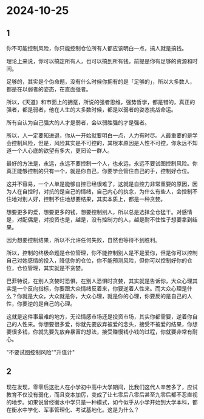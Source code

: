 # 2024-10-25

## 1

你不可能控制风险，你只能控制仓位所有人都应该明白一点，搞人就是搞钱。

理论上来说，你可以搞定所有人，也可以搞到所有钱，前提是你有足够的资源和时间。

足够的，其实是个伪命题，没有什么时候你拥有的是「足够的」，所以大多数人，都是在以弱者的姿态，在直面强者。

所以，《天道》和市面上的拥趸，所说的强者思维，强势哲学，都是错的，真正的强者，都是弱者，他在人生的大多数时候，都是以弱者的姿态挑战命运。

所有自认为自己强大的人才是弱者，会以弱胜强的才是强者。

所以，人一定要知进退，你从一开始就要明白一点，人力有时尽。人最重要的是学会控制风险，但是，风险其实是不可控的，其根本原因是人性不可控，你永远不知道一个人心底的欲望有多大，更罔论一群人。

最好的方法是，永远，永远不要控制一个人，也永远，永远不要试图控制风险。你真正能够控制的只有一个，就是你自己，你要学会管住自己的手，控制好仓位。

这并不容易，一个人单是能够自控已经很难了，这就是自控力非常重要的原因，因为人在自控时，对抗的是自己的情绪，自己内心的执念，为什么有些人，会控制不住地对别人好，控制不住地想要结果，其实本质上，都是一种贪婪。

想要更多的爱，想要更多的钱，想要控制别人，所以总是选择全仓猛干。对感情是，对配偶是，对投资也是，越是，没有控制力的人，越是耐不住性子想要拿到结果。

因为想要控制结果，所以不允许任何失败，自然也等待不到胜利。

所以，控制的终极命题是仓位管理，你不能控制别人是不是爱你，但是你可以控制自己对她感情的投入，降低你的仓位，你不能预测风险，但你可以控制好你的仓位，仓位管理，其实就是不贪婪。

巴菲特说，在别人贪婪时恐惧，在别人恐惧时贪婪，其实就是告诉你，大众心理其实是一个反向指标，你要跟大众情绪反着来，你要逆着人性来。而大众心理是什么？你就是大众，大众就是你，大众心理，就是你的心理，你要反的是自己的人性，你要逆的是自己的心理。

这就是这件事最难的地方，无论情感市场还是投资市场，其实你都需要，逆着你自己的人性来。你想要很多爱，你就先要放弃被爱的念头，接受不被爱的结果，你想要很多钱，你就先要先放弃暴富的想法，接受赚慢钱小钱的过程，你就要非常有耐心。

"不要试图控制风险""升值计"

## 2

现在发现，零零后这批人在小学初中高中大学期间，比我们这代人辛苦多了，应试教育不仅没有弱化，而且变本加厉，变成了让七零后八零后甚至九零后都不忍直视的地步。 ​​​如果说曾经衡水中学只是一种模式，如今似乎从小学开始到大学本科，都在衡水中学化、军事管理化、考试基地化。 ​​​这是为什么？

